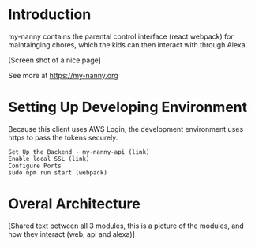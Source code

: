 # Introduction

my-nanny contains the parental control interface (react webpack) for maintainging chores, which the kids can then interact with through Alexa.

[Screen shot of a nice page]

See more at https://my-nanny.org

# Setting Up Developing Environment

Because this client uses AWS Login, the development environment uses https to pass the tokens securely.

```ssh
Set Up the Backend - my-nanny-api (link)
Enable local SSL (link)
Configure Ports
sudo npm run start (webpack)
```

# Overal Architecture

[Shared text between all 3 modules, this is a picture of the modules, and how they interact (web, api and alexa)]
